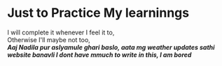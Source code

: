 # Just to Practice My learninngs

I will complete it whenever I feel it to, <br>
Otherwise I'll maybe not too, <br>
<i><b>Aaj Nadila pur aslyamule ghari baslo, aata mg weather updates sathi website banavli<b><i>
I dont have mmuch to write in this, I am bored

